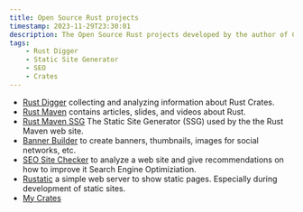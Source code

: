 ```yaml
---
title: Open Source Rust projects
timestamp: 2023-11-29T23:30:01
description: The Open Source Rust projects developed by the author of Code Maven.
tags:
    - Rust Digger
    - Static Site Generator
    - SEO
    - Crates
---
```


* [Rust Digger](https://rust-digger.code-maven.com/) collecting and analyzing information about Rust Crates.
* [Rust Maven](https://rust.code-maven.com/) contains articles, slides, and videos about Rust.
* [Rust Maven SSG](https://ssg.code-maven.com/) The Static Site Generator (SSG) used by the the Rust Maven web site.
* [Banner Builder](https://banner-builder.code-maven.com/) to create banners, thumbnails, images for social networks, etc.
* [SEO Site Checker](https://site-checker.code-maven.com/) to analyze a web site and give recommendations on how to improve it Search Engine Optimiziation.
* [Rustatic](https://rustatic.code-maven.com/) a simple web server to show static pages. Especially during development of static sites.
* [My Crates](https://crates.io/users/szabgab)

